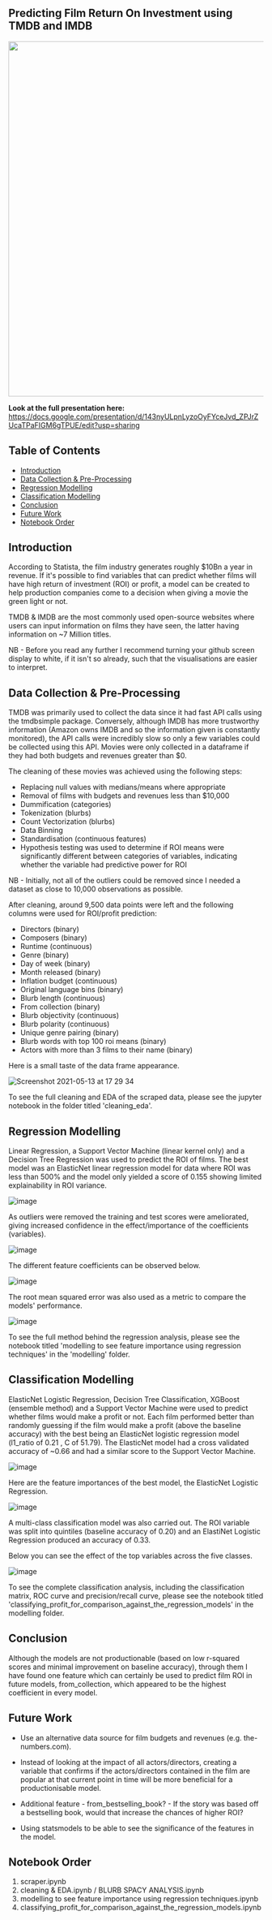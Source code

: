 <h2> Predicting Film Return On Investment using TMDB and IMDB </h2>

<img src = "/readme/movie_collage.png" width="700">

**Look at the full presentation here:**
https://docs.google.com/presentation/d/143nyULpnLyzoOyFYceJvd_ZPJrZUcaTPaFIGM6gTPUE/edit?usp=sharing


## Table of Contents
- [Introduction](#introduction)
- [Data Collection & Pre-Processing](#data-collection---pre-processing)
- [Regression Modelling](#regression-modelling)
- [Classification Modelling](#classification-modelling)
- [Conclusion](#conclusion)
- [Future Work](#future-work)
- [Notebook Order](#notebook-order)


## Introduction
According to Statista, the film industry generates roughly $10Bn a year in revenue. If it's possible to find variables that can predict whether films will have high return of investment (ROI) or profit, a model can be created to help production companies come to a decision when giving a movie the green light or not.

TMDB & IMDB are the most commonly used open-source websites where users can input information on films they have seen, the latter having information on ~7 Million titles.

NB - Before you read any further I recommend turning your github screen display to white, if it isn't so already, such that the visualisations are easier to interpret.

## Data Collection & Pre-Processing
TMDB was primarily used to collect the data since it had fast API calls using the tmdbsimple package. Conversely, although IMDB has more trustworthy information (Amazon owns IMDB and so the information given is constantly monitored), the API calls were incredibly slow so only a few variables could be collected using this API. Movies were only collected in a dataframe if they had both budgets and revenues greater than $0.


The cleaning of these movies was achieved using the following steps:
- Replacing null values with medians/means where appropriate 
- Removal of films with budgets and revenues less than $10,000
- Dummification (categories)
- Tokenization (blurbs)
- Count Vectorization (blurbs)
- Data Binning
- Standardisation (continuous features)
- Hypothesis testing was used to determine if ROI means were significantly different between categories of variables, indicating whether the variable had predictive power for ROI

NB - Initially, not all of the outliers could be removed since I needed a dataset as close to 10,000 observations as possible.

After cleaning, around 9,500 data points were left and the following columns were used for ROI/profit prediction:

- Directors (binary)
- Composers (binary)
- Runtime (continuous)
- Genre (binary)
- Day of week (binary)
- Month released (binary)
- Inflation budget (continuous)
- Original language bins (binary)
- Blurb length (continuous)
- From collection (binary)
- Blurb objectivity (continuous)
- Blurb polarity (continuous)
- Unique genre pairing (binary)
- Blurb words with top 100 roi means (binary)
- Actors with more than 3 films to their name (binary)

Here is a small taste of the data frame appearance.

![Screenshot 2021-05-13 at 17 29 34](https://user-images.githubusercontent.com/76961031/118156130-e9cdff00-b410-11eb-9ee9-ffd0f6a0b44c.png)

To see the full cleaning and EDA of the scraped data, please see the jupyter notebook in the folder titled 'cleaning_eda'.


## Regression Modelling
Linear Regression, a Support Vector Machine (linear kernel only) and a Decision Tree Regression was used to predict the ROI of films. The best model was an ElasticNet linear regression model for data where ROI was less than 500% and the model only yielded a score of 0.155 showing limited explainability in ROI variance.

![image](https://user-images.githubusercontent.com/76961031/118816969-a52be300-b8aa-11eb-8d0f-ccaa7b3988ce.png)

As outliers were removed the training and test scores were ameliorated, giving increased confidence in the effect/importance of the coefficients (variables).

![image](https://user-images.githubusercontent.com/76961031/118816713-5c742a00-b8aa-11eb-874f-8d66b89f07d4.png)

The different feature coefficients can be observed below.

![image](https://user-images.githubusercontent.com/76961031/118817113-c8569280-b8aa-11eb-8e89-543023ee53e2.png)


The root mean squared error was also used as a metric to compare the models' performance.

![image](https://user-images.githubusercontent.com/76961031/118816751-672ebf00-b8aa-11eb-8f42-0dcd08a3dac3.png)

To see the full method behind the regression analysis, please see the notebook titled 'modelling to see feature importance using regression techniques' in the 'modelling' folder.

## Classification Modelling
ElasticNet Logistic Regression, Decision Tree Classification, XGBoost (ensemble method) and a Support Vector Machine were used to predict whether films would make a profit or not. Each film performed better than randomly guessing if the film would make a profit (above the baseline accuracy) with the best being an ElasticNet logistic regression model (l1_ratio of 0.21 , C of 51.79). The ElasticNet model had a cross validated accuracy of ~0.66 and had a similar score to the Support Vector Machine.


![image](https://user-images.githubusercontent.com/76961031/118816000-ac062600-b8a9-11eb-8272-206a66bfd4f6.png)

Here are the feature importances of the best model, the ElasticNet Logistic Regression.

![image](https://user-images.githubusercontent.com/76961031/118817206-e2907080-b8aa-11eb-8718-96d3c56cfa90.png)


A multi-class classification model was also carried out. The ROI variable was split into quintiles (baseline accuracy of 0.20) and an ElastiNet Logistic Regression produced an accuracy of 0.33.

Below you can see the effect of the top variables across the five classes.

![image](https://user-images.githubusercontent.com/76961031/118819332-284e3880-b8ad-11eb-9897-204ae5ae7bdc.png)

To see the complete classification analysis, including the classification matrix, ROC curve and precision/recall curve, please see the notebook titled 'classifying_profit_for_comparison_against_the_regression_models' in the modelling folder.


## Conclusion

Although the models are not productionable (based on low r-squared scores and minimal improvement on baseline accuracy), through them I have found one feature which can certainly be used to predict film ROI in future models, from_collection, which appeared to be the highest coefficient in every model. 


## Future Work
- Use an alternative data source for film budgets and revenues (e.g. the-numbers.com). 

- Instead of looking at the impact of all actors/directors, creating a variable that confirms if the actors/directors contained in the film are popular at that current point in time will be more beneficial for a productionisable model.

- Additional feature - from_bestselling_book? - If the story was based off a bestselling book, would that increase the chances of higher ROI?

- Using statsmodels to be able to see the significance of the features in the model.


## Notebook Order
1. scraper.ipynb  
2. cleaning & EDA.ipynb  / BLURB SPACY ANALYSIS.ipynb
3. modelling to see feature importance using regression techniques.ipynb
4. classifying_profit_for_comparison_against_the_regression_models.ipynb
